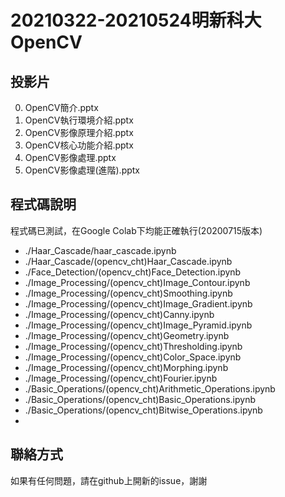 # 20210322-20210524明新科大OpenCV

## 投影片

00. OpenCV簡介.pptx
01. OpenCV執行環境介紹.pptx
02. OpenCV影像原理介紹.pptx
03. OpenCV核心功能介紹.pptx
04. OpenCV影像處理.pptx
05. OpenCV影像處理(進階).pptx



## 程式碼說明

程式碼已測試，在Google Colab下均能正確執行(20200715版本)

* ./Haar_Cascade/haar_cascade.ipynb
* ./Haar_Cascade/(opencv_cht)Haar_Cascade.ipynb
* ./Face_Detection/(opencv_cht)Face_Detection.ipynb
* ./Image_Processing/(opencv_cht)Image_Contour.ipynb
* ./Image_Processing/(opencv_cht)Smoothing.ipynb
* ./Image_Processing/(opencv_cht)Image_Gradient.ipynb
* ./Image_Processing/(opencv_cht)Canny.ipynb
* ./Image_Processing/(opencv_cht)Image_Pyramid.ipynb
* ./Image_Processing/(opencv_cht)Geometry.ipynb
* ./Image_Processing/(opencv_cht)Thresholding.ipynb
* ./Image_Processing/(opencv_cht)Color_Space.ipynb
* ./Image_Processing/(opencv_cht)Morphing.ipynb
* ./Image_Processing/(opencv_cht)Fourier.ipynb
* ./Basic_Operations/(opencv_cht)Arithmetic_Operations.ipynb
* ./Basic_Operations/(opencv_cht)Basic_Operations.ipynb
* ./Basic_Operations/(opencv_cht)Bitwise_Operations.ipynb
* 
## 聯絡方式

如果有任何問題，請在github上開新的issue，謝謝


